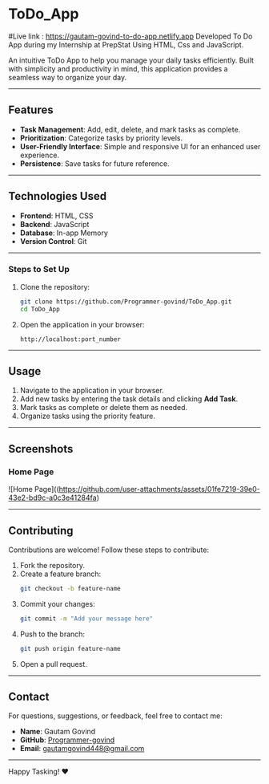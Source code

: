 # ToDo_App 

#Live link : https://gautam-govind-to-do-app.netlify.app
Developed To Do App during my Internship at PrepStat Using HTML, Css and JavaScript. 

An intuitive ToDo App to help you manage your daily tasks efficiently. Built with simplicity and productivity in mind, this application provides a seamless way to organize your day.

---

## Features

- **Task Management**: Add, edit, delete, and mark tasks as complete.
- **Prioritization**: Categorize tasks by priority levels.
- **User-Friendly Interface**: Simple and responsive UI for an enhanced user experience.
- **Persistence**: Save tasks for future reference.

---

## Technologies Used

- **Frontend**: HTML, CSS
- **Backend**: JavaScript
- **Database**: In-app Memory
- **Version Control**: Git

---

### Steps to Set Up

1. Clone the repository:
   ```bash
   git clone https://github.com/Programmer-govind/ToDo_App.git
   cd ToDo_App
   ```


2. Open the application in your browser:
   ```
   http://localhost:port_number
   ```

---

## Usage

1. Navigate to the application in your browser.
2. Add new tasks by entering the task details and clicking **Add Task**.
3. Mark tasks as complete or delete them as needed.
4. Organize tasks using the priority feature.

---

## Screenshots

### Home Page
![Home Page]((https://github.com/user-attachments/assets/01fe7219-39e0-43e2-bd9c-a0c3e41284fa)

---

## Contributing

Contributions are welcome! Follow these steps to contribute:

1. Fork the repository.
2. Create a feature branch:
   ```bash
   git checkout -b feature-name
   ```
3. Commit your changes:
   ```bash
   git commit -m "Add your message here"
   ```
4. Push to the branch:
   ```bash
   git push origin feature-name
   ```
5. Open a pull request.

---

## Contact

For questions, suggestions, or feedback, feel free to contact me:

- **Name**: Gautam Govind
- **GitHub**: [Programmer-govind](https://github.com/Programmer-govind)
- **Email**: [gautamgovind448@gmail.com](mailto:gautamgovind448@gmail.com)

---

Happy Tasking! ❤️


